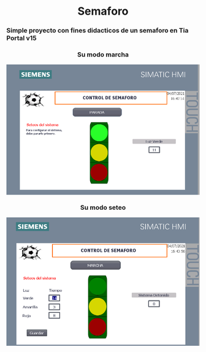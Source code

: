 
<h1 align="center">Semaforo</h1>
<h3>Simple proyecto con fines didacticos de un semaforo en Tia Portal v15</h3>

<h3 align="center">Su modo marcha</h3>
<img align="center"  src="https://github.com/fom78/semaforoTIAv15/blob/main/imgs/semaforo1.png" />

<h3 align="center">Su modo seteo</h3>
<img align="center"  src="https://github.com/fom78/semaforoTIAv15/blob/main/imgs/semaforo2.png" />
